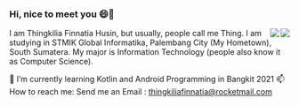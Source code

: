 ### Hi, nice to meet you 😄👋
<img src="https://github-readme-stats.vercel.app/api?username=thingkilia2507&show_icons=true&theme=tokyonight"  align="right"/>
<img src="(https://github-readme-stats.vercel.app/api/top-langs/?username=thingkilia2507&theme=tokyonight"  align="right"/>
I am Thingkilia Finnatia Husin, but usually, people call me Thing. I am studying in STMIK Global Informatika, Palembang City (My Hometown), South Sumatera. My major is Information Technology (people also know it as Computer Science).

🌱 I’m currently learning Kotlin and Android Programming in Bangkit 2021
📫 How to reach me: 
    Send me an Email : thingkiliafinnatia@rocketmail.com
    
<!--
**thingkilia2507/thingkilia2507** is a ✨ _special_ ✨ repository because its `README.md` (this file) appears on your GitHub profile.

Here are some ideas to get you started:

- 🔭 I’m currently working on ...
- 🌱 I’m currently learning ...
- 👯 I’m looking to collaborate on ...
- 🤔 I’m looking for help with ...
- 💬 Ask me about ...
- 📫 How to reach me: ...
- 😄 Pronouns: ...
- ⚡ Fun fact: ...
-->
